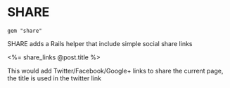 # SHARE

    gem "share"

SHARE adds a Rails helper that include simple social share links

   <%= share_links @post.title %>

This would add Twitter/Facebook/Google+ links to share the current page, the title is used in the twitter link
